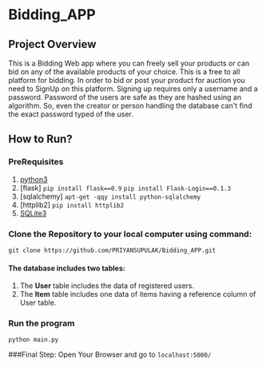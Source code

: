 # Bidding_APP

## Project Overview
This is a Bidding Web app where you can freely sell your products or can bid on any of the available products of your choice.
This is a free to all platform for bidding.
In order to bid or post your product for auction you need to SignUp on this platform.
Signing up requires only a username and a password.
Password of the users are safe as they are hashed using an algorithm. So, even the creator or person handling the database can't find the exact password typed of the user.


## How to Run?
### PreRequisites
1. [python3](https://www.python.org/downloads/)
2. [flask] `pip install flask==0.9` `pip install Flask-Login==0.1.3`
3. [sqlalchemy] `apt-get -qqy install python-sqlalchemy`
4. [httplib2]  `pip install httplib2`
5. [SQLite3](https://linuxhint.com/install-sqlite-ubuntu-linux-mint/)    

### Clone the Repository to your local computer using command:
`git clone https://github.com/PRIYANSUPULAK/Bidding_APP.git`

#### The database includes two tables:
1. The **User** table includes the data of registered users.
2. The **Item** table includes one data of items having a reference column of User table.

### Run the program
`python main.py`

###Final Step:
 Open Your Browser and go to `localhost:5000/`
